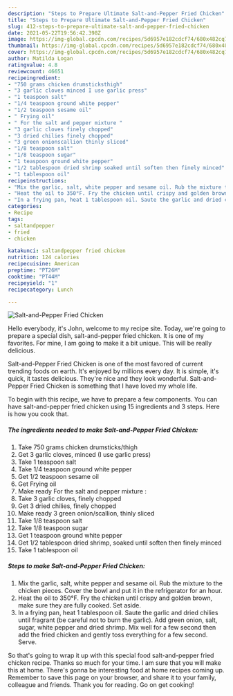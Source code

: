 ```yaml
---
description: "Steps to Prepare Ultimate Salt-and-Pepper Fried Chicken"
title: "Steps to Prepare Ultimate Salt-and-Pepper Fried Chicken"
slug: 412-steps-to-prepare-ultimate-salt-and-pepper-fried-chicken
date: 2021-05-22T19:56:42.398Z
image: https://img-global.cpcdn.com/recipes/5d6957e182cdcf74/680x482cq70/salt-and-pepper-fried-chicken-recipe-main-photo.jpg
thumbnail: https://img-global.cpcdn.com/recipes/5d6957e182cdcf74/680x482cq70/salt-and-pepper-fried-chicken-recipe-main-photo.jpg
cover: https://img-global.cpcdn.com/recipes/5d6957e182cdcf74/680x482cq70/salt-and-pepper-fried-chicken-recipe-main-photo.jpg
author: Matilda Logan
ratingvalue: 4.8
reviewcount: 46651
recipeingredient:
- "750 grams chicken drumsticksthigh"
- "3 garlic cloves minced I use garlic press"
- "1 teaspoon salt"
- "1/4 teaspoon ground white pepper"
- "1/2 teaspoon sesame oil"
- " Frying oil"
- " For the salt and pepper mixture "
- "3 garlic cloves finely chopped"
- "3 dried chilies finely chopped"
- "3 green onionscallion thinly sliced"
- "1/8 teaspoon salt"
- "1/8 teaspoon sugar"
- "1 teaspoon ground white pepper"
- "1/2 tablespoon dried shrimp soaked until soften then finely minced"
- "1 tablespoon oil"
recipeinstructions:
- "Mix the garlic, salt, white pepper and sesame oil. Rub the mixture to the chicken pieces. Cover the bowl and put it in the refrigerator for an hour."
- "Heat the oil to 350°F. Fry the chicken until crispy and golden brown, make sure they are fully cooked. Set aside."
- "In a frying pan, heat 1 tablespoon oil. Saute the garlic and dried chilies until fragrant (be careful not to burn the garlic). Add green onion, salt, sugar, white pepper and dried shrimp. Mix well for a few second then add the fried chicken and gently toss everything for a few second. Serve."
categories:
- Recipe
tags:
- saltandpepper
- fried
- chicken

katakunci: saltandpepper fried chicken 
nutrition: 124 calories
recipecuisine: American
preptime: "PT26M"
cooktime: "PT44M"
recipeyield: "1"
recipecategory: Lunch

---
```



![Salt-and-Pepper Fried Chicken](https://img-global.cpcdn.com/recipes/5d6957e182cdcf74/680x482cq70/salt-and-pepper-fried-chicken-recipe-main-photo.jpg)

Hello everybody, it's John, welcome to my recipe site. Today, we're going to prepare a special dish, salt-and-pepper fried chicken. It is one of my favorites. For mine, I am going to make it a bit unique. This will be really delicious.

Salt-and-Pepper Fried Chicken is one of the most favored of current trending foods on earth. It's enjoyed by millions every day. It is simple, it's quick, it tastes delicious. They're nice and they look wonderful. Salt-and-Pepper Fried Chicken is something that I have loved my whole life.




To begin with this recipe, we have to prepare a few components. You can have salt-and-pepper fried chicken using 15 ingredients and 3 steps. Here is how you cook that.

<!--inarticleads1-->

##### The ingredients needed to make Salt-and-Pepper Fried Chicken:

1. Take 750 grams chicken drumsticks/thigh
1. Get 3 garlic cloves, minced (I use garlic press)
1. Take 1 teaspoon salt
1. Take 1/4 teaspoon ground white pepper
1. Get 1/2 teaspoon sesame oil
1. Get  Frying oil
1. Make ready  For the salt and pepper mixture :
1. Take 3 garlic cloves, finely chopped
1. Get 3 dried chilies, finely chopped
1. Make ready 3 green onion/scallion, thinly sliced
1. Take 1/8 teaspoon salt
1. Take 1/8 teaspoon sugar
1. Get 1 teaspoon ground white pepper
1. Get 1/2 tablespoon dried shrimp, soaked until soften then finely minced
1. Take 1 tablespoon oil




<!--inarticleads2-->

##### Steps to make Salt-and-Pepper Fried Chicken:

1. Mix the garlic, salt, white pepper and sesame oil. Rub the mixture to the chicken pieces. Cover the bowl and put it in the refrigerator for an hour.
1. Heat the oil to 350°F. Fry the chicken until crispy and golden brown, make sure they are fully cooked. Set aside.
1. In a frying pan, heat 1 tablespoon oil. Saute the garlic and dried chilies until fragrant (be careful not to burn the garlic). Add green onion, salt, sugar, white pepper and dried shrimp. Mix well for a few second then add the fried chicken and gently toss everything for a few second. Serve.




So that's going to wrap it up with this special food salt-and-pepper fried chicken recipe. Thanks so much for your time. I am sure that you will make this at home. There's gonna be interesting food at home recipes coming up. Remember to save this page on your browser, and share it to your family, colleague and friends. Thank you for reading. Go on get cooking!
